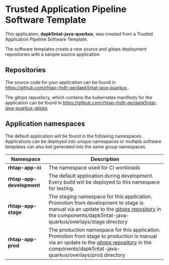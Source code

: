 # Trusted Application Pipeline Software Template

This application, **dapk5ntat-java-quarkus**, was created from a Trusted Application Pipeline Software Template.

The software templates create a new source and gitops deployment repositories with a sample source application. 

## Repositories

The source code for your application can be found in [https://github.com/rhtap-rhdh-qe/dapk5ntat-java-quarkus ](https://github.com/rhtap-rhdh-qe/dapk5ntat-java-quarkus ).
 
The gitops repository, which contains the kubernetes manifests for the application can be found in 
[https://github.com/rhtap-rhdh-qe/dapk5ntat-java-quarkus-gitops ](https://github.com/rhtap-rhdh-qe/dapk5ntat-java-quarkus-gitops ) 

## Application namespaces 

The default application will be found in the following namespaces. Applications can be deployed into unique namespaces or multiple software templates can also bet generated into the same group namespaces.  

|  Namespace   |  Description   |  
| -------- | -------- |
| **rhtap-app-ci** | The namespace used for CI workloads |
| **rhtap-app-development** | The default application during development. Every build will be deployed to this namespace for testing. |
| **rhtap-app-stage** | The staging namespace for this application. Promotion from development to stage is manual via an update to the [gitops repository](https://github.com/rhtap-rhdh-qe/dapk5ntat-java-quarkus-gitops ) in the components/dapk5ntat-java-quarkus/overlays/stage directory |
| **rhtap-app-prod** | The production namespace for this application. Promotion from stage to production is manual via an update to the [gitops repository](https://github.com/rhtap-rhdh-qe/dapk5ntat-java-quarkus-gitops ) in the components/dapk5ntat-java-quarkus/overlays/prod directory |